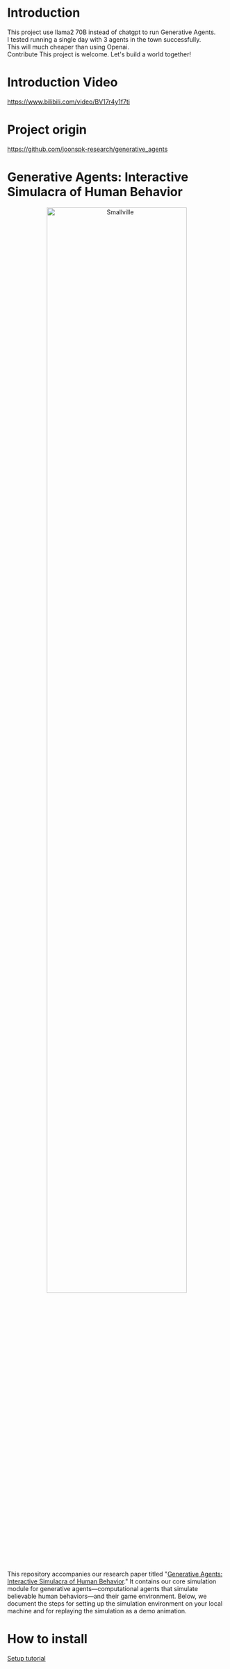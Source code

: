 # Introduction
This project use llama2 70B instead of chatgpt to run Generative Agents.  
I tested running a single day with 3 agents in the town successfully.  
This will much cheaper than using Openai.  
Contribute This project is welcome. Let's build a world together!  

# Introduction Video
https://www.bilibili.com/video/BV17r4y1f7ti

# Project origin
https://github.com/joonspk-research/generative_agents

# Generative Agents: Interactive Simulacra of Human Behavior 

<p align="center" width="100%">
<img src="cover.png" alt="Smallville" style="width: 80%; min-width: 300px; display: block; margin: auto;">
</p>

This repository accompanies our research paper titled "[Generative Agents: Interactive Simulacra of Human Behavior](https://arxiv.org/abs/2304.03442)." It contains our core simulation module for  generative agents—computational agents that simulate believable human behaviors—and their game environment. Below, we document the steps for setting up the simulation environment on your local machine and for replaying the simulation as a demo animation.

# How to install
[Setup tutorial](tutorial.md)